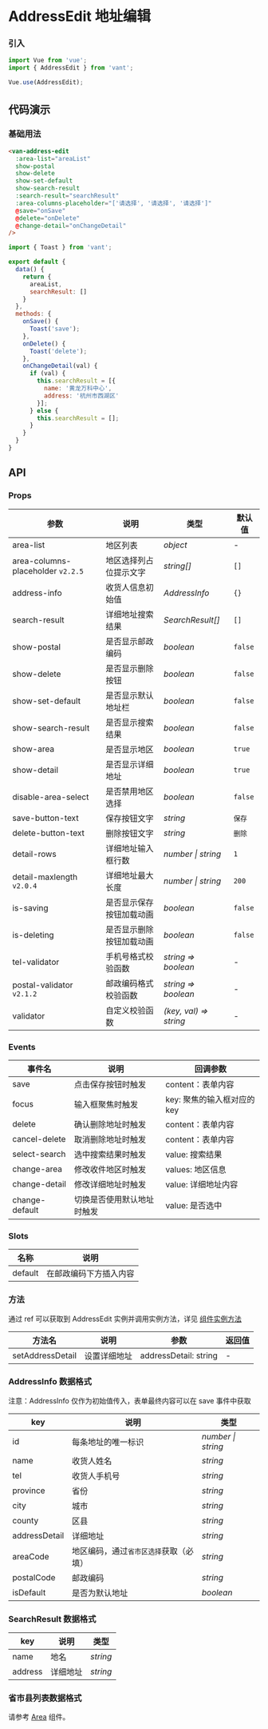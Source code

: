 # AddressEdit 地址编辑

### 引入

```js
import Vue from 'vue';
import { AddressEdit } from 'vant';

Vue.use(AddressEdit);
```

## 代码演示

### 基础用法

```html
<van-address-edit
  :area-list="areaList"
  show-postal
  show-delete
  show-set-default
  show-search-result
  :search-result="searchResult"
  :area-columns-placeholder="['请选择', '请选择', '请选择']"
  @save="onSave"
  @delete="onDelete"
  @change-detail="onChangeDetail"
/>
```

```js
import { Toast } from 'vant';

export default {
  data() {
    return {
      areaList,
      searchResult: []
    }
  },
  methods: {
    onSave() {
      Toast('save');
    },
    onDelete() {
      Toast('delete');
    },
    onChangeDetail(val) {
      if (val) {
        this.searchResult = [{
          name: '黄龙万科中心',
          address: '杭州市西湖区'
        }];
      } else {
        this.searchResult = [];
      }
    }
  }
}
```

## API

### Props

| 参数 | 说明 | 类型 | 默认值 |
|------|------|------|------|
| area-list | 地区列表 | *object* | - |
| area-columns-placeholder `v2.2.5` | 地区选择列占位提示文字 | *string[]* | `[]` |
| address-info | 收货人信息初始值 | *AddressInfo* | `{}` |
| search-result | 详细地址搜索结果 | *SearchResult[]* | `[]` |
| show-postal | 是否显示邮政编码 | *boolean* | `false` |
| show-delete | 是否显示删除按钮 | *boolean* | `false` |
| show-set-default | 是否显示默认地址栏 | *boolean* | `false` |
| show-search-result | 是否显示搜索结果 | *boolean* | `false` |
| show-area | 是否显示地区 | *boolean* | `true` |
| show-detail | 是否显示详细地址 | *boolean* | `true` |
| disable-area-select | 是否禁用地区选择 | *boolean* | `false` |
| save-button-text | 保存按钮文字 | *string* | `保存` |
| delete-button-text | 删除按钮文字 | *string* | `删除` |
| detail-rows | 详细地址输入框行数 | *number \| string* | `1` |
| detail-maxlength `v2.0.4` | 详细地址最大长度 | *number \| string* | `200` |
| is-saving | 是否显示保存按钮加载动画 | *boolean* | `false` |
| is-deleting | 是否显示删除按钮加载动画 | *boolean* | `false` |
| tel-validator | 手机号格式校验函数 | *string => boolean* | - |
| postal-validator `v2.1.2` | 邮政编码格式校验函数 | *string => boolean* | - |
| validator | 自定义校验函数 | *(key, val) => string* | - |

### Events

| 事件名 | 说明 | 回调参数 |
|------|------|------|
| save | 点击保存按钮时触发 | content：表单内容 |
| focus | 输入框聚焦时触发 | key: 聚焦的输入框对应的 key |
| delete | 确认删除地址时触发 | content：表单内容 |
| cancel-delete | 取消删除地址时触发 | content：表单内容 |
| select-search | 选中搜索结果时触发 | value: 搜索结果 |
| change-area | 修改收件地区时触发 | values: 地区信息 |
| change-detail | 修改详细地址时触发 | value: 详细地址内容 |
| change-default | 切换是否使用默认地址时触发 | value: 是否选中 |

### Slots

| 名称 | 说明 |
|------|------|
| default | 在邮政编码下方插入内容 |

### 方法

通过 ref 可以获取到 AddressEdit 实例并调用实例方法，详见 [组件实例方法](#/zh-CN/quickstart#zu-jian-shi-li-fang-fa)

| 方法名 | 说明 | 参数 | 返回值 |
|------|------|------|------|
| setAddressDetail | 设置详细地址 | addressDetail: string | - |

### AddressInfo 数据格式

注意：AddressInfo 仅作为初始值传入，表单最终内容可以在 save 事件中获取

| key | 说明 | 类型 |
|------|------|------|
| id | 每条地址的唯一标识 | *number \| string* |
| name | 收货人姓名 | *string* |
| tel | 收货人手机号 | *string* |
| province | 省份 | *string* |
| city | 城市 | *string* |
| county | 区县 | *string* |
| addressDetail | 详细地址 | *string* |
| areaCode | 地区编码，通过`省市区选择`获取（必填） | *string* |
| postalCode | 邮政编码 | *string* |
| isDefault | 是否为默认地址 | *boolean* |

### SearchResult 数据格式

| key | 说明 | 类型 |
|------|------|------|
| name | 地名 | *string* |
| address | 详细地址 | *string* |

### 省市县列表数据格式

请参考 [Area](#/zh-CN/area) 组件。
